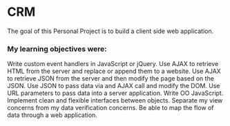# CRM
The goal of this Personal Project is to build a client side web application.

### My learning objectives were:
Write custom event handlers in JavaScript or jQuery.
Use AJAX to retrieve HTML from the server and replace or append them to a website.
Use AJAX to retrieve JSON from the server and then modify the page based on the JSON.
Use JSON to pass data via and AJAX call and modify the DOM.
Use URL parameters to pass data into a server application.
Write OO JavaScript.
Implement clean and flexible interfaces between objects.
Separate my view concerns from my data verification concerns.
Be able to map the flow of data through a web application.
